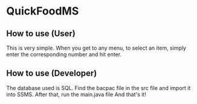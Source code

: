 # QuickFoodMS

## How to use (User)
This is very simple.
When you get to any menu, to select an item, simply enter the corresponding number and hit enter.

## How to use (Developer)
The database used is SQL. Find the bacpac file in the src file and import it into SSMS.
After that, run the main.java file
And that's it!
